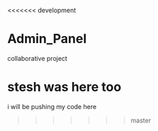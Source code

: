 <<<<<<< development
# Admin_Panel
collaborative project

stesh was here too
=======
i will be pushing my code here
>>>>>>> master
